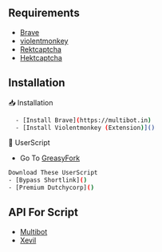 ## Requirements

 - [Brave]()
 - [violentmonkey]()
 - [Rektcaptcha]()
 - [Hektcaptcha]()

## Installation

📥 Installation 

```bash
  - [Install Brave](https://multibot.in)
  - [Install Violentmonkey (Extension)]()
```
🤖 UserScript

- Go To [GreasyFork]()
```bash
Download These UserScript
- [Bypass Shortlink]()
- [Premium Dutchycorp]()
```
## API For Script 

 - [Multibot](https://multibot.in)
 - [Xevil](https://t.me/Xevil_check_bot?start=415827508)


    

